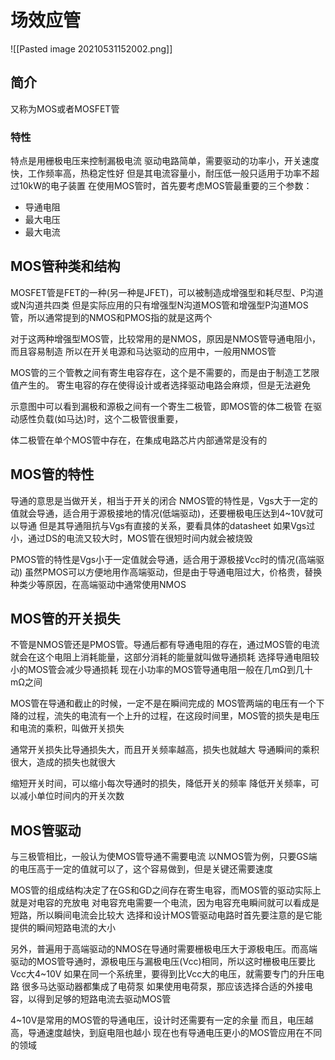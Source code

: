 # 场效应管
![[Pasted image 20210531152002.png]]
## 简介
又称为MOS或者MOSFET管
### 特性
特点是用栅极电压来控制漏极电流
驱动电路简单，需要驱动的功率小，开关速度快，工作频率高，热稳定性好
但是其电流容量小，耐压低一般只适用于功率不超过10kW的电子装置
在使用MOS管时，首先要考虑MOS管最重要的三个参数：
+ 导通电阻
+ 最大电压
+ 最大电流

## MOS管种类和结构
MOSFET管是FET的一种(另一种是JFET)，可以被制造成增强型和耗尽型、P沟道或N沟道共四类
但是实际应用的只有增强型N沟道MOS管和增强型P沟道MOS管，所以通常提到的NMOS和PMOS指的就是这两个

对于这两种增强型MOS管，比较常用的是NMOS，原因是NMOS管导通电阻小，而且容易制造
所以在开关电源和马达驱动的应用中，一般用NMOS管

MOS管的三个管教之间有寄生电容存在，这个是不需要的，而是由于制造工艺限值产生的。
寄生电容的存在使得设计或者选择驱动电路会麻烦，但是无法避免

示意图中可以看到漏极和源极之间有一个寄生二极管，即MOS管的体二极管
在驱动感性负载(如马达)时，这个二极管很重要，

体二极管在单个MOS管中存在，在集成电路芯片内部通常是没有的

## MOS管的特性
导通的意思是当做开关，相当于开关的闭合
NMOS管的特性是，Vgs大于一定的值就会导通，适合用于源极接地的情况(低端驱动)，还要栅极电压达到4~10V就可以导通
但是其导通阻抗与Vgs有直接的关系，要看具体的datasheet
如果Vgs过小，通过DS的电流又较大时，MOS管在很短时间内就会被烧毁

PMOS管的特性是Vgs小于一定值就会导通，适合用于源极接Vcc时的情况(高端驱动)
虽然PMOS可以方便地用作高端驱动，但是由于导通电阻过大，价格贵，替换种类少等原因，在高端驱动中通常使用NMOS

## MOS管的开关损失
不管是NMOS管还是PMOS管。导通后都有导通电阻的存在，通过MOS管的电流就会在这个电阻上消耗能量，这部分消耗的能量就叫做导通损耗
选择导通电阻较小的MOS管会减少导通损耗
现在小功率的MOS管导通电阻一般在几mΩ到几十mΩ之间

MOS管在导通和截止的时候，一定不是在瞬间完成的
MOS管两端的电压有一个下降的过程，流失的电流有一个上升的过程，在这段时间里，MOS管的损失是电压和电流的乘积，叫做开关损失

通常开关损失比导通损失大，而且开关频率越高，损失也就越大
导通瞬间的乘积很大，造成的损失也就很大

缩短开关时间，可以缩小每次导通时的损失，降低开关的频率
降低开关频率，可以减小单位时间内的开关次数

## MOS管驱动
与三极管相比，一般认为使MOS管导通不需要电流
以NMOS管为例，只要GS端的电压高于一定的值就可以了，这个容易做到，但是关键还需要速度

MOS管的组成结构决定了在GS和GD之间存在寄生电容，而MOS管的驱动实际上就是对电容的充放电
对电容充电需要一个电流，因为电容充电瞬间就可以看成是短路，所以瞬间电流会比较大
选择和设计MOS管驱动电路时首先要注意的是它能提供的瞬间短路电流的大小

另外，普遍用于高端驱动的NMOS在导通时需要栅极电压大于源极电压。而高端驱动的MOS管导通时，源极电压与漏极电压(Vcc)相同，所以这时栅极电压要比Vcc大4~10V
如果在同一个系统里，要得到比Vcc大的电压，就需要专门的升压电路
很多马达驱动器都集成了电荷泵
如果使用电荷泵，那应该选择合适的外接电容，以得到足够的短路电流去驱动MOS管

4~10V是常用的MOS管的导通电压，设计时还需要有一定的余量
而且，电压越高，导通速度越快，到庭电阻也越小
现在也有导通电压更小的MOS管应用在不同的领域








